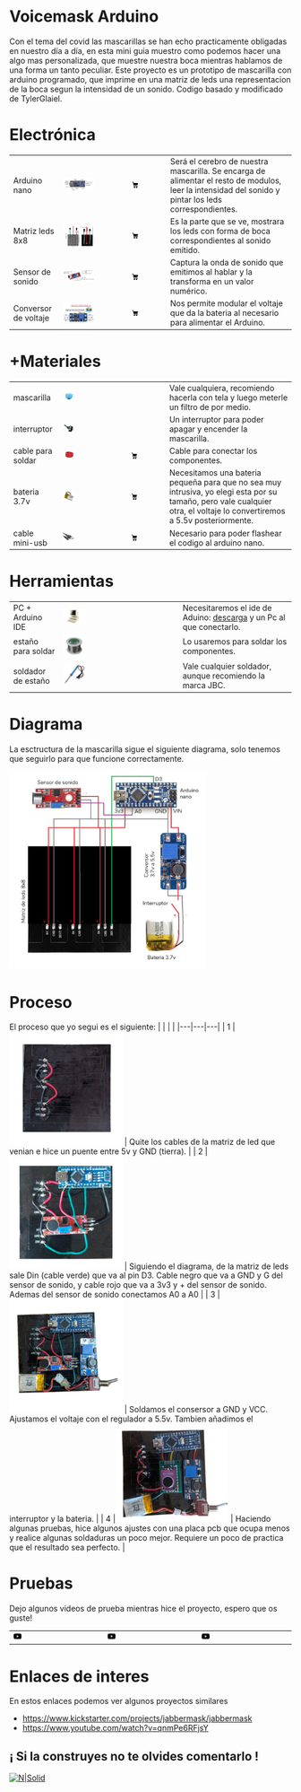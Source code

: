 # Voicemask Arduino

Con el tema del covid las mascarillas se han echo practicamente obligadas en nuestro día a día, en esta mini guia muestro como podemos hacer una algo mas personalizada, que muestre nuestra boca mientras hablamos de una forma un tanto peculiar. Este proyecto es un prototipo de mascarilla con arduino programado, que imprime en una matriz de leds una representacion de la boca segun la intensidad de un sonido. Codigo basado y modificado de TylerGlaiel.


# Electrónica
|   |   |   |   |
|---|---|---|---|
| Arduino nano|<img src="img/arduino/arduino-nano.jpg" width="50%"/>|[<img src="img/icos/carrito.png" width="20%"/>](https://es.aliexpress.com/item/32844537084.html?spm=a2g0s.9042311.0.0.7bf663c0i7hGtf)| Será el cerebro de nuestra mascarilla. Se encarga de alimentar el resto de modulos, leer la intensidad del sonido y pintar los leds correspondientes.|
| Matriz leds 8x8 |<img src="img/arduino/matrix-led.jpg" width="50%"/>  |[<img src="img/icos/carrito.png" width="20%"/>](https://www.ebay.es/itm/Arduino-8x8-RGB-LED-Flexible-Matrix-Dream-Color-Individually-Addressable-LED/392684589504?_trkparms=aid%3D111001%26algo%3DREC.SEED%26ao%3D1%26asc%3D20160908105057%26meid%3Df6e0241a0aa64f5dacaecf50fd9b07ce%26pid%3D100675%26rk%3D1%26rkt%3D11%26mehot%3Dnone%26sd%3D392684589504%26itm%3D392684589504%26pmt%3D0%26noa%3D1%26pg%3D2380057%26brand%3DArduino&_trksid=p2380057.c100675.m4236&_trkparms=pageci%3A68bb662a-c390-11ea-94fe-0610a2e74a40%7Cparentrq%3A3ea0496b1730a69c2188ec3dffe8ee3c%7Ciid%3A1)| Es la parte que se ve, mostrara los leds con forma de boca correspondientes al sonido emitido.  |
| Sensor de sonido |<img src="img/arduino/microphone.jpg" width="50%"/>  |[<img src="img/icos/carrito.png" width="20%"/>](https://es.aliexpress.com/item/4000127143653.html?spm=a2g0o.productlist.0.0.2fa26d9cqUUiMC&s=p&ad_pvid=2020071109070012799267761969720002604467_3&algo_pvid=6ad7a32e-416e-41be-981c-153ca44f31d3&algo_expid=6ad7a32e-416e-41be-981c-153ca44f31d3-2&btsid=0b0a187915944836207366658ee071&ws_ab_test=searchweb0_0,searchweb201602_,searchweb201603_)| Captura la onda de sonido que emitimos al hablar y la transforma en un valor numérico.|
| Conversor de voltaje |<img src="img/arduino/converter.jpg" width="50%"/>  |[<img src="img/icos/carrito.png" width="20%"/>](https://www.amazon.es/gp/product/B07MY3NZ18/ref=ppx_yo_dt_b_asin_image_o00_s00?ie=UTF8&psc=1)| Nos permite modular el voltaje que da la bateria al necesario para alimentar el Arduino.|

# +Materiales
|   |   |   |   |
|---|---|---|---|
| mascarilla |<img src="img/material/mask.jpg" width="20%"/>  ||Vale cualquiera, recomiendo hacerla con tela y luego meterle un filtro de por medio.|
| interruptor |<img src="img/material/interruptor.jpg" width="20%"/>  || Un interruptor para poder apagar y encender la mascarilla.|
| cable para soldar  |<img src="img/material/cable.jpg" width="20%"/>|[<img src="img/icos/carrito.png" width="20%"/>](https://www.amazon.es/TUOFENG-carretes-diferentes-colores%EF%BC%89-conexi%C3%B3n/dp/B07V5FVSYL/ref=sr_1_7?__mk_es_ES=%C3%85M%C3%85%C5%BD%C3%95%C3%91&dchild=1&keywords=cable+para+soldar&qid=1594483850&sr=8-7)|Cable para conectar los componentes.|
| bateria 3.7v |<img src="img/material/b3.7v.jpg" width="20%"/>  |[<img src="img/icos/carrito.png" width="20%"/>](https://es.aliexpress.com/item/32282296432.html?spm=a2g0o.productlist.0.0.7b1b29664p2c87&s=p&ad_pvid=2020071109091912316291376136950002607790_3&algo_pvid=7e60b770-aaea-4d23-89cc-3a9b14d033a3&algo_expid=7e60b770-aaea-4d23-89cc-3a9b14d033a3-2&btsid=0b0a0ad815944837595817386e2a28&ws_ab_test=searchweb0_0,searchweb201602_,searchweb201603_)|Necesitamos una bateria pequeña para que no sea muy intrusiva, yo elegi esta por su tamaño, pero vale cualquier otra, el voltaje lo convertiremos a 5.5v posteriormente.|
| cable mini-usb  |<img src="img/material/mini-usb.jpg" width="20%"/>|[<img src="img/icos/carrito.png" width="20%"/>](https://es.aliexpress.com/item/32790483330.html?spm=a2g0o.productlist.0.0.66ac7bc4Fivdyj&s=p&ad_pvid=202007110910001016621252267080002609298_1&algo_pvid=237165c9-52b6-4fdc-aa4c-d353c46cabe1&algo_expid=237165c9-52b6-4fdc-aa4c-d353c46cabe1-0&btsid=0b0a050b15944838003869000e89ee&ws_ab_test=searchweb0_0,searchweb201602_,searchweb201603_)|Necesario para poder flashear el codigo al arduino nano.|

# Herramientas
|   |   |   |
|---|---|---|
| PC + Arduino IDE  |<img src="img/tool/pc.jpg" width="20%"/> | Necesitaremos el ide de Aduino:  <a href="https://www.arduino.cc/en/main/software">descarga</a> y un Pc al que conectarlo. |
| estaño para soldar |<img src="img/tool/tin.jpg" width="20%"/> | Lo usaremos para soldar los componentes.  |
| soldador de estaño |<img src="img/tool/welder.jpg" width="20%"/>  | Vale cualquier soldador, aunque recomiendo la marca JBC.  |

# Diagrama

La esctructura de la mascarilla sigue el siguiente diagrama, solo tenemos que seguirlo para que funcione correctamente.

<img src="img/process/diagrama.jpg" width="70%"/>

# Proceso

El proceso que yo segui es el siguiente:
|   |   |   |
|---|---|---|
|  1  |<img src="img/process/step1.jpg" width="40%"/> | Quite los cables de la matriz de led que venian e hice un puente entre 5v y GND (tierra).  |
| 2 |<img src="img/process/step2.jpg" width="40%"/> | Siguiendo el diagrama, de la matriz de leds sale Din (cable verde) que va al pin D3. Cable negro que va a GND y G del sensor de sonido, y cable rojo que va a 3v3 y + del sensor de sonido. Ademas del sensor de sonido conectamos A0 a A0 |
| 3 |<img src="img/process/step4.jpg" width="40%"/> | Soldamos el consersor a GND y VCC. Ajustamos el voltaje con el regulador a 5.5v. Tambien añadimos el interruptor y la bateria. |
| 4 |<img src="img/process/end.png" width="40%"/> | Haciendo algunas pruebas, hice algunos ajustes con una placa pcb que ocupa menos y realice algunas soldaduras un poco mejor. Requiere un poco de practica que el resultado sea perfecto. |

# Pruebas

Dejo algunos videos de prueba mientras hice el proyecto, espero que os guste!

|   |   |   |
|---|---|---|
|[<img src="img/icos/youtube.png" width="10%"/>](https://youtu.be/aRlW_2RHrB4 "voicemask - test 1")|[<img src="img/icos/youtube.png" width="10%"/>](https://youtu.be/I8l_C90OtqM "voicemask - test 2")|[<img src="img/icos/youtube.png" width="10%"/>](https://youtu.be/xzhOVCTkhy0 "voicemask - resultado")|


# Enlaces de interes

En estos enlaces podemos ver algunos proyectos similares

* https://www.kickstarter.com/projects/jabbermask/jabbermask
* https://www.youtube.com/watch?v=qnmPe6RFjsY

## ¡ Si la construyes no te olvides comentarlo !

[![N|Solid](https://i.imgur.com/DOMgrz2.png)](https://twitter.com/d4nijerez) 